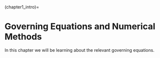 (chapter1_intro)=

# Governing Equations and Numerical Methods 

In this chapter we will be learning about the relevant governing equations. 
